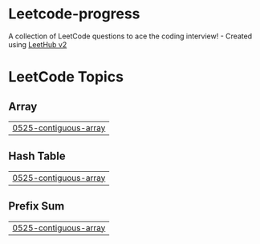 # Leetcode-progress
A collection of LeetCode questions to ace the coding interview! - Created using [LeetHub v2](https://github.com/arunbhardwaj/LeetHub-2.0)

<!---LeetCode Topics Start-->
# LeetCode Topics
## Array
|  |
| ------- |
| [0525-contiguous-array](https://github.com/azizz7/Leetcode-progress/tree/master/0525-contiguous-array) |
## Hash Table
|  |
| ------- |
| [0525-contiguous-array](https://github.com/azizz7/Leetcode-progress/tree/master/0525-contiguous-array) |
## Prefix Sum
|  |
| ------- |
| [0525-contiguous-array](https://github.com/azizz7/Leetcode-progress/tree/master/0525-contiguous-array) |
<!---LeetCode Topics End-->